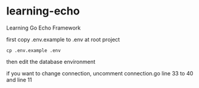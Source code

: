 # learning-echo
Learning Go Echo Framework

first copy .env.example to .env at root project
```
cp .env.example .env
```
then edit the database environment

if you want to change connection, uncomment connection.go line 33 to 40 and line 11